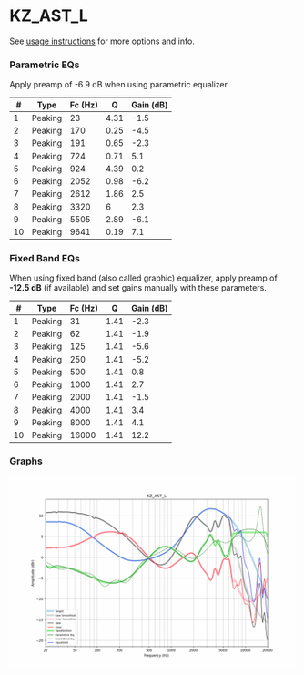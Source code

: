 # KZ_AST_L
See [usage instructions](https://github.com/jaakkopasanen/AutoEq#usage) for more options and info.

### Parametric EQs
Apply preamp of -6.9 dB when using parametric equalizer.

|   # | Type    |   Fc (Hz) |    Q |   Gain (dB) |
|-----|---------|-----------|------|-------------|
|   1 | Peaking |        23 | 4.31 |        -1.5 |
|   2 | Peaking |       170 | 0.25 |        -4.5 |
|   3 | Peaking |       191 | 0.65 |        -2.3 |
|   4 | Peaking |       724 | 0.71 |         5.1 |
|   5 | Peaking |       924 | 4.39 |         0.2 |
|   6 | Peaking |      2052 | 0.98 |        -6.2 |
|   7 | Peaking |      2612 | 1.86 |         2.5 |
|   8 | Peaking |      3320 | 6    |         2.3 |
|   9 | Peaking |      5505 | 2.89 |        -6.1 |
|  10 | Peaking |      9641 | 0.19 |         7.1 |

### Fixed Band EQs
When using fixed band (also called graphic) equalizer, apply preamp of **-12.5 dB** (if available) and set gains manually with these parameters.

|   # | Type    |   Fc (Hz) |    Q |   Gain (dB) |
|-----|---------|-----------|------|-------------|
|   1 | Peaking |        31 | 1.41 |        -2.3 |
|   2 | Peaking |        62 | 1.41 |        -1.9 |
|   3 | Peaking |       125 | 1.41 |        -5.6 |
|   4 | Peaking |       250 | 1.41 |        -5.2 |
|   5 | Peaking |       500 | 1.41 |         0.8 |
|   6 | Peaking |      1000 | 1.41 |         2.7 |
|   7 | Peaking |      2000 | 1.41 |        -1.5 |
|   8 | Peaking |      4000 | 1.41 |         3.4 |
|   9 | Peaking |      8000 | 1.41 |         4.1 |
|  10 | Peaking |     16000 | 1.41 |        12.2 |

### Graphs
![](./KZ_AST_L.png)
